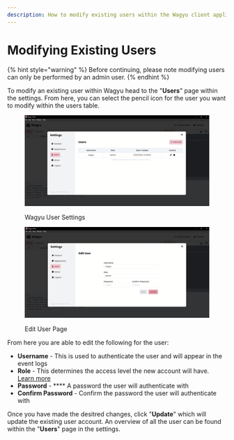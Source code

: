 ```yaml
---
description: How to modify existing users within the Wagyu client application.
---
```


# Modifying Existing Users

{% hint style="warning" %}
Before continuing, please note modifying users can only be performed by an admin user.
{% endhint %}

To modify an existing user within Wagyu head to the "**Users**" page within the settings. From here, you can select the pencil icon for the user you want to modify within the users table.

<div>

<figure><img src="../.gitbook/assets/users-overview.png" alt=""><figcaption><p>Wagyu User Settings</p></figcaption></figure>

 

<figure><img src="../.gitbook/assets/edit-user.png" alt=""><figcaption><p>Edit User Page</p></figcaption></figure>

</div>

From here you are able to edit the following for the user:

* **Username** - This is used to authenticate the user and will appear in the event logs
* **Role** - This determines the access level the new account will have. [Learn more](./#user-roles)
* **Password**  - **** A password the user will authenticate with
* **Confirm Password** - Confirm the password the user will authenticate with

Once you have made the desitred changes, click "**Update**" which will update the existing user account. An overview of all the user can be found within the "**Users**" page in the settings.
